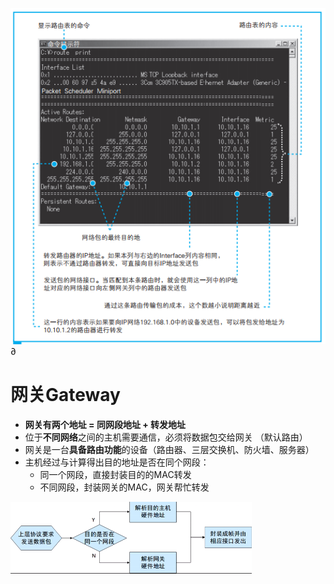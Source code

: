 ![](../../../photo/Pasted%20image%2020221027175321.png)∂

# 网关Gateway
-   **网关有两个地址 = 同网段地址 + 转发地址**
-   位于**不同网络**之间的主机需要通信，必须将数据包交给网关 （默认路由）
-   网关是一台**具备路由功能**的设备（路由器、三层交换机、防火墙、服务器）
-   主机经过与计算得出目的地址是否在同个网段：
	- 同一个网段，直接封装目的的MAC转发
	- 不同网段，封装网关的MAC，网关帮忙转发

![](../../../photo/Pasted%20image%2020221101094712.png)
